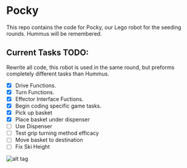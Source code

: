 # Pocky
This repo contains the code for Pocky, our Lego robot for the seeding rounds. Hummus will be remembered.

## Current Tasks TODO:
Rewrite all code, this robot is used in the same round, but preforms completely different tasks than Hummus.
 - [x] Drive Functions.
 - [x] Turn Functions.
 - [x] Effector Interface Fuctions.
 - [x] Begin coding specific game tasks.
  - [x] Pick up basket
  - [x] Place basket under dispenser
  - [ ] Use Dispenser
   - [ ] Test grip turning method efficacy
  - [ ] Move basket to destination
 - [ ] Fix Ski Height

![alt tag](https://cdn.shopify.com/s/files/1/0241/4417/products/POCKY_Chocolate_1024x1024.png?v=1370850656)
